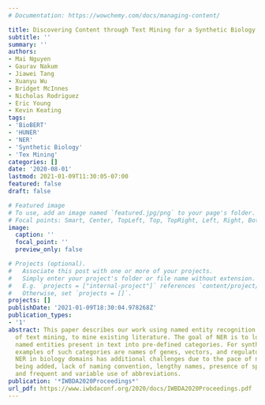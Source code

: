 ```yaml
---
# Documentation: https://wowchemy.com/docs/managing-content/

title: Discovering Content through Text Mining for a Synthetic Biology Knowledge System
subtitle: ''
summary: ''
authors:
- Mai Nguyen
- Gaurav Nakum
- Jiawei Tang
- Xuanyu Wu
- Bridget McInnes
- Nicholas Rodriguez
- Eric Young
- Kevin Keating
tags:
- 'BioBERT'
- 'HUNER'
- 'NER'
- 'Synthetic Biology'
- 'Tex Mining'
categories: []
date: '2020-08-01'
lastmod: 2021-01-09T11:30:05-07:00
featured: false
draft: false

# Featured image
# To use, add an image named `featured.jpg/png` to your page's folder.
# Focal points: Smart, Center, TopLeft, Top, TopRight, Left, Right, BottomLeft, Bottom, BottomRight.
image:
  caption: ''
  focal_point: ''
  preview_only: false

# Projects (optional).
#   Associate this post with one or more of your projects.
#   Simply enter your project's folder or file name without extension.
#   E.g. `projects = ["internal-project"]` references `content/project/deep-learning/index.md`.
#   Otherwise, set `projects = []`.
projects: []
publishDate: '2021-01-09T18:30:04.978268Z'
publication_types:
- '1'
abstract: This paper describes our work using named entity recognition (NER), a sub-field
  of text mining, to mine existing literature. The goal of NER is to locate and classify
  named entities present in text into pre-defined categories. For synthetic biology,
  examples of such categories are names of genes, vectors, and regulatory elements.
  NER in biology domains has additional challenges due to the pace of new named entities
  being added, lack of naming convention, lengthy names, presence of special characters,
  and frequent and variable use of abbreviations.
publication: '*IWBDA2020Proceedings*'
url_pdf: https://www.iwbdaconf.org/2020/docs/IWBDA2020Proceedings.pdf
---
```

